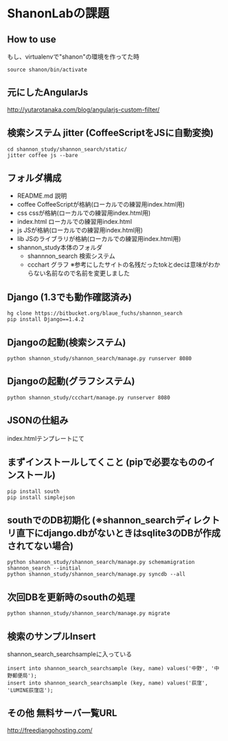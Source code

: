 ShanonLabの課題
===

How to use
---

もし、virtualenvで"shanon"の環境を作ってた時

    source shanon/bin/activate

元にしたAngularJs
---

http://yutarotanaka.com/blog/angularjs-custom-filter/

検索システム jitter (CoffeeScriptをJSに自動変換)
---

    cd shannon_study/shannon_search/static/
    jitter coffee js --bare

フォルダ構成
--

* README.md 説明
* coffee CoffeeScriptが格納(ローカルでの練習用index.html用)
* css cssが格納(ローカルでの練習用index.html用)
* index.html ローカルでの練習用index.html
* js JSが格納(ローカルでの練習用index.html用)
* lib JSのライブラリが格納(ローカルでの練習用index.html用)
* shannon_study本体のフォルダ
  - shannnon_search 検索システム
  - ccchart グラフ 
  ※参考にしたサイトの名残だったtokとdecは意味がわからない名前なので名前を変更しました

Django (1.3でも動作確認済み)
---

    hg clone https://bitbucket.org/blaue_fuchs/shannon_search
    pip install Django==1.4.2

Djangoの起動(検索システム)
---
    python shannon_study/shannon_search/manage.py runserver 8080

Djangoの起動(グラフシステム)
---
    python shannon_study/ccchart/manage.py runserver 8080

JSONの仕組み
---
index.htmlテンプレートにて
<script type="text/javascript" src="/get_json_js"></script>

まずインストールしてくこと (pipで必要なもののインストール)
---
    pip install south
    pip install simplejson

southでのDB初期化 (※shannon_searchディレクトリ直下にdjango.dbがないときはsqlite3のDBが作成されてない場合)
---

    python shannon_study/shannon_search/manage.py schemamigration shannon_search --initial
    python shannon_study/shannon_search/manage.py syncdb --all

次回DBを更新時のsouthの処理
---

    python shannon_study/shannon_search/manage.py migrate

検索のサンプルInsert
---
shannon_search_searchsampleに入っている

    insert into shannon_search_searchsample (key, name) values('中野', '中野郵便局');
    insert into shannon_search_searchsample (key, name) values('荻窪', 'LUMINE荻窪店');

その他 無料サーバ一覧URL
---

http://freedjangohosting.com/


